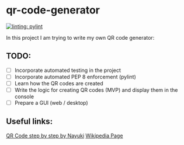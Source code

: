 # qr-code-generator
[![linting: pylint](https://img.shields.io/badge/linting-pylint-yellowgreen)](https://github.com/pylint-dev/pylint)

In this project I am trying to write my own QR code generator:

## TODO:
- [ ] Incorporate automated testing in the project
- [ ] Incorporate automated PEP 8 enforcement (pylint)
- [ ] Learn how the QR codes are created
- [ ] Write the logic for creating QR codes (MVP) and display them in the console
- [ ] Prepare a GUI (web / desktop)

## Useful links:
[QR Code step by step by Nayuki](https://www.nayuki.io/page/creating-a-qr-code-step-by-step)
[Wikipedia Page](https://en.wikipedia.org/wiki/QR_code)
